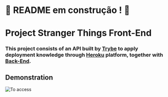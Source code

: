 # :construction: README em construção ! :construction:

# Project Stranger Things Front-End

### This project consists of an API built by [Trybe](https://betrybe.com/) to apply deployment knowledge through [Heroku](https://heroku.com/) platform, together with [Back-End](https://github.com/PirminP/stranger-things-backend).

## Demonstration

![To access](https://github.com/PirminP/stranger-things-backend/blob/main/stranger-things.gif)

